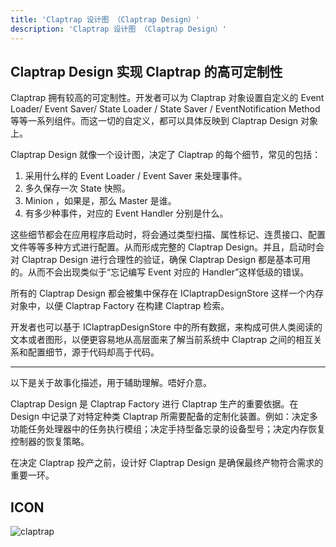 ```yaml
---
title: 'Claptrap 设计图 （Claptrap Design）'
description: 'Claptrap 设计图 （Claptrap Design）'
---
```


## Claptrap Design 实现 Claptrap 的高可定制性

Claptrap 拥有较高的可定制性。开发者可以为 Claptrap 对象设置自定义的 Event Loader/ Event Saver/ State Loader / State Saver / EventNotification Method 等等一系列组件。而这一切的自定义，都可以具体反映到 Claptrap Design 对象上。

Claptrap Design 就像一个设计图，决定了 Claptrap 的每个细节，常见的包括：

1. 采用什么样的 Event Loader / Event Saver 来处理事件。
2. 多久保存一次 State 快照。
3. Minion ，如果是，那么 Master 是谁。
4. 有多少种事件，对应的 Event Handler 分别是什么。

这些细节都会在应用程序启动时，将会通过类型扫描、属性标记、连贯接口、配置文件等等多种方式进行配置。从而形成完整的 Claptrap Design。并且，启动时会对 Claptrap Design 进行合理性的验证，确保 Claptrap Design 都是基本可用的。从而不会出现类似于“忘记编写 Event 对应的 Handler”这样低级的错误。

所有的 Claptrap Design 都会被集中保存在 IClaptrapDesignStore 这样一个内存对象中，以便 Claptrap Factory 在构建 Claptrap 检索。

开发者也可以基于 IClaptrapDesignStore 中的所有数据，来构成可供人类阅读的文本或者图形，以便更容易地从高层面来了解当前系统中 Claptrap 之间的相互关系和配置细节，源于代码却高于代码。

---

以下是关于故事化描述，用于辅助理解。唔好介意。

Claptrap Design 是 Claptrap Factory 进行 Claptrap 生产的重要依据。在 Design 中记录了对特定种类 Claptrap 所需要配备的定制化装置。例如：决定多功能任务处理器中的任务执行模组；决定手持型备忘录的设备型号；决定内存恢复控制器的恢复策略。

在决定 Claptrap 投产之前，设计好 Claptrap Design 是确保最终产物符合需求的重要一环。

## ICON

![claptrap](/images/claptrap_icons/claptrap_design.svg)
